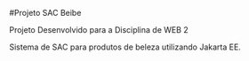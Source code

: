 #Projeto SAC Beibe

Projeto Desenvolvido para a Disciplina de WEB 2

Sistema de SAC para produtos de beleza utilizando Jakarta EE.
